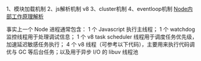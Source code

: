 1、模块加载机制
2、js解析机制 v8
3、cluster机制
4、eventloop机制
[Node内部工作原理解析](https://www.jianshu.com/p/a8f5a8cdc6ab)

事实上一个 Node 进程通常包含：
1 个 Javascript 执行主线程；
1 个 watchdog 监控线程用于处理调试信息；
1 个 v8 task scheduler 线程用于调度任务优先级，加速延迟敏感任务执行；
4 个 v8 线程（可参考以下代码），主要用来执行代码调优与 GC 等后台任务；以及用于异步 I/O 的 libuv 线程池